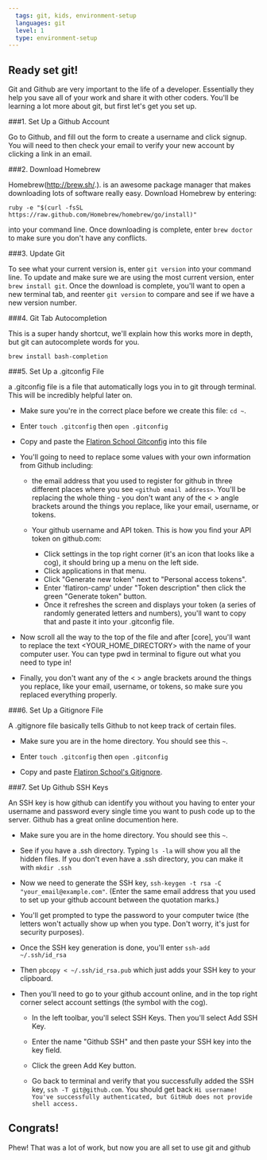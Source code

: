 ```yaml
---
  tags: git, kids, environment-setup 
  languages: git
  level: 1
  type: environment-setup 
---
```


## Ready set git!

Git and Github are very important to the life of a developer. Essentially they help you save all of your work and share it with other coders. You'll be learning a lot more about git, but first let's get you set up.

###1. Set Up a Github Account

Go to Github, and fill out the form to create a username and click signup. You will need to then check your email to verify your new account by clicking a link in an email.

###2. Download Homebrew

Homebrew(http://brew.sh/.). is an awesome package manager that makes downloading lots of software really easy. Download Homebrew by entering:

`ruby -e "$(curl -fsSL https://raw.github.com/Homebrew/homebrew/go/install)"`

into your command line. Once downloading is complete, enter `brew doctor` to make sure you don't have any conflicts.

###3. Update Git

To see what your current version is, enter `git version` into your command line. To update and make sure we are using the most current version, enter `brew install git`. Once the download is complete, you'll want to open a new terminal tab, and reenter `git version` to compare and see if we have a new version number.

###4. Git Tab Autocompletion

This is a super handy shortcut, we'll explain how this works more in depth, but git can autocomplete words for you.

`brew install bash-completion`

###5. Set Up a .gitconfig File

a .gitconfig file is a file that automatically logs you in to git through terminal. This will be incredibly helpful later on. 

* Make sure you're in the correct place before we create this file: `cd ~`.

* Enter `touch .gitconfig` then `open .gitconfig` 

* Copy and paste the [Flatiron School Gitconfig](https://github.com/flatiron-school/dotfiles/blob/master/gitconfig) into this file

* You'll going to need to replace some values with your own information from Github including:

  * the email address that you used to register for github in three different places where you see `<github email address>`. You'll be replacing the whole thing - you don't want any of the < > angle brackets around the things you replace, like your email, username, or tokens.

  * Your github username and API token. This is how you find your API token on github.com:

    * Click settings in the top right corner (it's an icon that looks like a cog), it should bring up a menu on the left side. 
    * Click applications in that menu.
    * Click "Generate new token" next to "Personal access tokens". 
    * Enter 'flatiron-camp' under "Token description" then click the green "Generate token" button. 
    * Once it refreshes the screen and displays your token (a series of randomly generated letters and numbers), you'll want to copy that and paste it into your .gitconfig file. 

* Now scroll all the way to the top of the file and after [core], you'll want to replace the text <YOUR_HOME_DIRECTORY> with the name of your computer user. You can type pwd in terminal to figure out what you need to type in!

* Finally, you don't want any of the < > angle brackets around the things you replace, like your email, username, or tokens, so make sure you replaced everything properly.

###6. Set Up a Gitignore File

A .gitignore file basically tells Github to not keep track of certain files.

* Make sure you are in the home directory. You should see this `~`. 

* Enter `touch .gitconfig` then `open .gitconfig`

* Copy and paste [Flatiron School's Gitignore](https://github.com/flatiron-school/dotfiles/blob/master/gitignore).

###7. Set Up Github SSH Keys

An SSH key is how github can identify you without you having to enter your username and password every single time you want to push code up to the server. Github has a great online documention here.

* Make sure you are in the home directory. You should see this `~`. 

* See if you have a .ssh directory. Typing `ls -la` will show you all the hidden files. If you don't even have a .ssh directory, you can make it with `mkdir .ssh`

* Now we need to generate the SSH key, `ssh-keygen -t rsa -C "your_email@example.com"`. (Enter the same email address that you used to set up your github account between the quotation marks.)

* You'll get prompted to type the password to your computer twice (the letters won't actually show up when you type. Don't worry, it's just for security purposes).

* Once the SSH key generation is done, you'll enter `ssh-add ~/.ssh/id_rsa`

* Then `pbcopy < ~/.ssh/id_rsa.pub` which just adds your SSH key to your clipboard.

* Then you'll need to go to your github account online, and in the top right corner select account settings (the symbol with the cog). 

  * In the left toolbar, you'll select SSH Keys. Then you'll select Add SSH Key.

  * Enter the name "Github SSH" and then paste your SSH key into the key field. 

  * Click the green Add Key button.

  * Go back to terminal and verify that you successfully added the SSH key, `ssh -T git@github.com`. You should get back `Hi username! You've successfully authenticated, but GitHub does not provide shell access.`

## Congrats! 

Phew! That was a lot of work, but now you are all set to use git and github